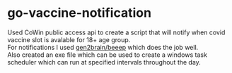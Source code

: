 # go-vaccine-notification

Used CoWin public access api to create a script that will notify when covid vaccine slot is avalable for 18+ age group. <br/>
For notifications I used [gen2brain/beeep](https://github.com/gen2brain/beeep) which does the job well. <br/>
Also created an exe file which can be used to create a windows task scheduler which can run at specified intervals throughout the day. <br/>
